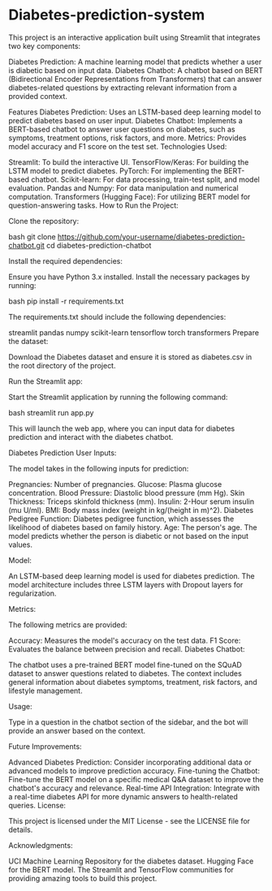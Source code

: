 # Diabetes-prediction-system


This project is an interactive application built using Streamlit that integrates two key components:

Diabetes Prediction: A machine learning model that predicts whether a user is diabetic based on input data.
Diabetes Chatbot: A chatbot based on BERT (Bidirectional Encoder Representations from Transformers) that can answer diabetes-related questions by extracting relevant information from a provided context.

Features
Diabetes Prediction: Uses an LSTM-based deep learning model to predict diabetes based on user input.
Diabetes Chatbot: Implements a BERT-based chatbot to answer user questions on diabetes, such as symptoms, treatment options, risk factors, and more.
Metrics: Provides model accuracy and F1 score on the test set.
Technologies Used:

Streamlit: To build the interactive UI.
TensorFlow/Keras: For building the LSTM model to predict diabetes.
PyTorch: For implementing the BERT-based chatbot.
Scikit-learn: For data processing, train-test split, and model evaluation.
Pandas and Numpy: For data manipulation and numerical computation.
Transformers (Hugging Face): For utilizing BERT model for question-answering tasks.
How to Run the Project:

Clone the repository:

bash git clone https://github.com/your-username/diabetes-prediction-chatbot.git cd diabetes-prediction-chatbot

Install the required dependencies:

Ensure you have Python 3.x installed. Install the necessary packages by running:

bash pip install -r requirements.txt

The requirements.txt should include the following dependencies:

streamlit
pandas
numpy
scikit-learn
tensorflow
torch
transformers
Prepare the dataset:

Download the Diabetes dataset and ensure it is stored as diabetes.csv in the root directory of the project.

Run the Streamlit app:

Start the Streamlit application by running the following command:

bash streamlit run app.py

This will launch the web app, where you can input data for diabetes prediction and interact with the diabetes chatbot.

Diabetes Prediction
User Inputs:

The model takes in the following inputs for prediction:

Pregnancies: Number of pregnancies.
Glucose: Plasma glucose concentration.
Blood Pressure: Diastolic blood pressure (mm Hg).
Skin Thickness: Triceps skinfold thickness (mm).
Insulin: 2-Hour serum insulin (mu U/ml).
BMI: Body mass index (weight in kg/(height in m)^2).
Diabetes Pedigree Function: Diabetes pedigree function, which assesses the likelihood of diabetes based on family history.
Age: The person's age.
The model predicts whether the person is diabetic or not based on the input values.

Model:

An LSTM-based deep learning model is used for diabetes prediction. The model architecture includes three LSTM layers with Dropout layers for regularization.

Metrics:

The following metrics are provided:

Accuracy: Measures the model's accuracy on the test data.
F1 Score: Evaluates the balance between precision and recall.
Diabetes Chatbot:

The chatbot uses a pre-trained BERT model fine-tuned on the SQuAD dataset to answer questions related to diabetes. The context includes general information about diabetes symptoms, treatment, risk factors, and lifestyle management.

Usage:

Type in a question in the chatbot section of the sidebar, and the bot will provide an answer based on the context.

Future Improvements:

Advanced Diabetes Prediction: Consider incorporating additional data or advanced models to improve prediction accuracy.
Fine-tuning the Chatbot: Fine-tune the BERT model on a specific medical Q&A dataset to improve the chatbot's accuracy and relevance.
Real-time API Integration: Integrate with a real-time diabetes API for more dynamic answers to health-related queries.
License:

This project is licensed under the MIT License - see the LICENSE file for details.

Acknowledgments:

UCI Machine Learning Repository for the diabetes dataset.
Hugging Face for the BERT model.
The Streamlit and TensorFlow communities for providing amazing tools to build this project.
